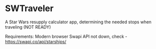 # SWTraveler
A Star Wars resupply calculator app, determining the needed stops when traveling (NOT READY)

Requirements:
Modern browser
Swapi API not down, check - https://swapi.co/api/starships/
